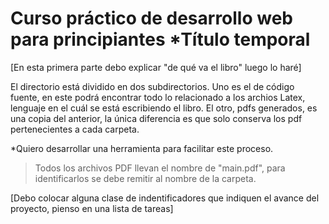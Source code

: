 # Curso práctico de desarrollo web para principiantes *Título temporal

[En esta primera parte debo explicar "de qué va el libro" luego lo haré]

El directorio está dividido en dos subdirectorios. Uno es el de código fuente, en este podrá encontrar todo lo relacionado a los archios Latex, lenguaje en el cuál se está escribiendo el libro. El otro, pdfs generados, es una copia del anterior, la única diferencia es que solo conserva los pdf pertenecientes a cada carpeta. 

*Quiero desarrollar una herramienta para facilitar este proceso. 

> Todos los archivos PDF llevan el nombre de "main.pdf", para identificarlos se debe remitir al nombre de la carpeta.

[Debo colocar alguna clase de indentificadores que indiquen el avance del proyecto, pienso en una lista de tareas]


